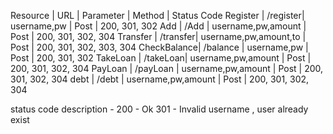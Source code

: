 Resource    |  URL     |    Parameter           |   Method |   Status Code
Register    | /register| username,pw            | Post     | 200,  301, 302
Add         | /Add     | username,pw,amount     | Post     | 200,   301, 302, 304
Transfer    | /transfer| username,pw,amount,to  | Post     | 200,   301, 302, 303, 304
CheckBalance| /balance | username,pw            | Post     | 200,   301, 302
TakeLoan    | /takeLoan| username,pw,amount     | Post     | 200,   301, 302, 304
PayLoan     | /payLoan | username,pw,amount     | Post     | 200,   301, 302, 304
debt        | /debt   | username,pw,amount     | Post     | 200,   301, 302, 304



status code description - 
200  - Ok
301  - Invalid username , user already exist
